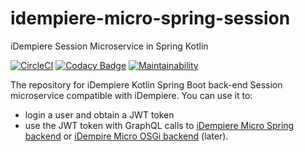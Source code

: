 # idempiere-micro-spring-session
iDempiere Session Microservice in Spring Kotlin

[![CircleCI](https://circleci.com/gh/iDempiere-micro/idempiere-micro-spring-session/tree/master.svg?style=svg)](https://circleci.com/gh/iDempiere-micro/idempiere-micro-spring-session/tree/master)
[![Codacy Badge](https://api.codacy.com/project/badge/Grade/e28cb867117649aaa83da8dd3130c37e)](https://www.codacy.com/app/davidpodhola/idempiere-micro-spring-session?utm_source=github.com&amp;utm_medium=referral&amp;utm_content=iDempiere-micro/idempiere-micro-spring-session&amp;utm_campaign=Badge_Grade)
[![Maintainability](https://api.codeclimate.com/v1/badges/6cdebdc799bca7a46086/maintainability)](https://codeclimate.com/github/iDempiere-micro/idempiere-micro-spring-session/maintainability)

The repository for iDempiere Kotlin Spring Boot back-end Session microservice compatible with iDempiere.
You can use it to:

- login a user and obtain a JWT token
- use the JWT token with GraphQL calls to [iDempiere Micro Spring backend](https://github.com/iDempiere-micro/idempiere-micro-spring) or [iDempire Micro OSGi backend](https://github.com/iDempiere-micro/idempiere-micro) (later).
